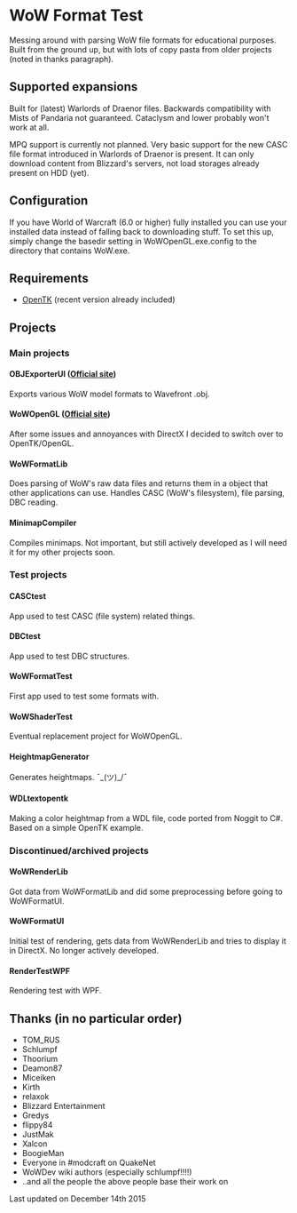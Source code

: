 # WoW Format Test
Messing around with parsing WoW file formats for educational purposes.
Built from the ground up, but with lots of copy pasta from older projects (noted in thanks paragraph).

## Supported expansions
Built for (latest) Warlords of Draenor files. Backwards compatibility with Mists of Pandaria not guaranteed. Cataclysm and lower probably won't work at all.

MPQ support is currently not planned. Very basic support for the new CASC file format introduced in Warlords of Draenor is present. It can only download content from Blizzard's servers, not load storages already present on HDD (yet).

## Configuration
If you have World of Warcraft (6.0 or higher) fully installed you can use your installed data instead of falling back to downloading stuff. To set this up, simply change the basedir setting in WoWOpenGL.exe.config to the directory that contains WoW.exe.

## Requirements
- [OpenTK](http://www.opentk.com/) (recent version already included)

## Projects
### Main projects
#### OBJExporterUI ([Official site](https://marlam.in/obj/))
Exports various WoW model formats to Wavefront .obj. 
#### WoWOpenGL ([Official site](https://marlam.in/mv/))
After some issues and annoyances with DirectX I decided to switch over to OpenTK/OpenGL.
#### WoWFormatLib 
Does parsing of WoW's raw data files and returns them in a object that other applications can use. Handles CASC (WoW's filesystem), file parsing, DBC reading.
#### MinimapCompiler 
Compiles minimaps. Not important, but still actively developed as I will need it for my other projects soon.

### Test projects
#### CASCtest 
App used to test CASC (file system) related things.
#### DBCtest 
App used to test DBC structures.
#### WoWFormatTest  
First app used to test some formats with.
#### WoWShaderTest
Eventual replacement project for WoWOpenGL.
#### HeightmapGenerator
Generates heightmaps. ¯\_(ツ)_/¯
#### WDLtextopentk
Making a color heightmap from a WDL file, code ported from Noggit to C#. Based on a simple OpenTK example.

### Discontinued/archived projects
#### WoWRenderLib 
Got data from WoWFormatLib and did some preprocessing before going to WoWFormatUI.
#### WoWFormatUI 
Initial test of rendering, gets data from WoWRenderLib and tries to display it in DirectX. No longer actively developed.
#### RenderTestWPF 
Rendering test with WPF.
	
## Thanks (in no particular order)
- TOM_RUS
- Schlumpf
- Thoorium
- Deamon87
- Miceiken
- Kirth
- relaxok
- Blizzard Entertainment
- Gredys
- flippy84
- JustMak
- Xalcon
- BoogieMan 
- Everyone in #modcraft on QuakeNet
- WoWDev wiki authors (especially schlumpf!!!!)
- ..and all the people the above people base their work on

Last updated on December 14th 2015
